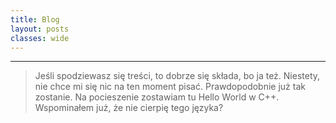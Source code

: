 ```yaml
---
title: Blog
layout: posts
classes: wide
---
```

---
> Jeśli spodziewasz się treści, to dobrze się składa, bo ja też.
> Niestety, nie chce mi się nic na ten moment pisać. Prawdopodobnie już tak zostanie.
> Na pocieszenie zostawiam tu Hello World w C++. Wspominałem już, że nie cierpię tego języka?